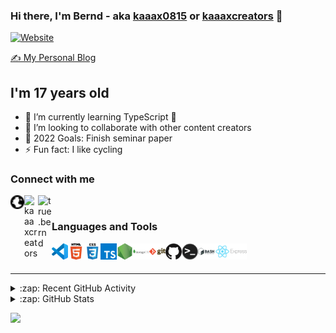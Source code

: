 ### Hi there, I'm Bernd - aka [kaaax0815][website] or [kaaaxcreators][orga] 👋

[![Website](https://img.shields.io/website?label=kaaaxcreators.de&style=for-the-badge&url=https%3A%2F%2Fkaaaxcreators.de)](https://kaaaxcreators.de)

[✍️ My Personal Blog][blog]

## I'm 17 years old

- 🌱 I’m currently learning TypeScript 🤣
- 👯 I’m looking to collaborate with other content creators
- 🥅 2022 Goals: Finish seminar paper
- ⚡ Fun fact: I like cycling

### Connect with me

[<img align="left" alt="kaaaxcreators.de" width="22px" src="https://raw.githubusercontent.com/iconic/open-iconic/master/svg/globe.svg" />][website]
[<img align="left" alt="kaaaxcreators" width="22px" src="https://cdn.jsdelivr.net/npm/simple-icons@v3/icons/youtube.svg" />][youtube]
[<img align="left" alt="true.bernd" width="22px" src="https://cdn.jsdelivr.net/npm/simple-icons@v3/icons/instagram.svg" />][instagram]

<br />

### Languages and Tools

<img align="left" alt="Visual Studio Code" width="26px" src="https://raw.githubusercontent.com/github/explore/80688e429a7d4ef2fca1e82350fe8e3517d3494d/topics/visual-studio-code/visual-studio-code.png" />
<img align="left" alt="HTML5" width="26px" src="https://raw.githubusercontent.com/github/explore/80688e429a7d4ef2fca1e82350fe8e3517d3494d/topics/html/html.png" />
<img align="left" alt="CSS3" width="26px" src="https://raw.githubusercontent.com/github/explore/80688e429a7d4ef2fca1e82350fe8e3517d3494d/topics/css/css.png" />
<img align="left" alt="TypeScript" width="26px" src="https://raw.githubusercontent.com/github/explore/80688e429a7d4ef2fca1e82350fe8e3517d3494d/topics/typescript/typescript.png" />
<img align="left" alt="Node.js" width="26px" src="https://raw.githubusercontent.com/github/explore/80688e429a7d4ef2fca1e82350fe8e3517d3494d/topics/nodejs/nodejs.png" />
<img align="left" alt="MongoDB" width="26px" src="https://raw.githubusercontent.com/github/explore/80688e429a7d4ef2fca1e82350fe8e3517d3494d/topics/mongodb/mongodb.png" />
<img align="left" alt="Git" width="26px" src="https://raw.githubusercontent.com/github/explore/80688e429a7d4ef2fca1e82350fe8e3517d3494d/topics/git/git.png" />
<img align="left" alt="GitHub" width="26px" src="https://raw.githubusercontent.com/github/explore/78df643247d429f6cc873026c0622819ad797942/topics/github/github.png" />
<img align="left" alt="Terminal" width="26px" src="https://raw.githubusercontent.com/github/explore/80688e429a7d4ef2fca1e82350fe8e3517d3494d/topics/terminal/terminal.png" />
<img align="left" alt="Bash" width="26px" src="https://raw.githubusercontent.com/github/explore/80688e429a7d4ef2fca1e82350fe8e3517d3494d/topics/bash/bash.png" />
<img align="left" alt="React" width="26px" src="https://raw.githubusercontent.com/github/explore/80688e429a7d4ef2fca1e82350fe8e3517d3494d/topics/react/react.png" />
<img align="left" alt="React" width="26px" src="https://raw.githubusercontent.com/github/explore/80688e429a7d4ef2fca1e82350fe8e3517d3494d/topics/express/express.png" />

<br />
<br />

---

<details>
  <summary>:zap: Recent GitHub Activity</summary>

<!--START_SECTION:activity-->
1. 🎉 Merged PR [#477](https://github.com/kaaax0815/smart-alarm-clock/pull/477) in [kaaax0815/smart-alarm-clock](https://github.com/kaaax0815/smart-alarm-clock)
2. 🎉 Merged PR [#475](https://github.com/kaaax0815/smart-alarm-clock/pull/475) in [kaaax0815/smart-alarm-clock](https://github.com/kaaax0815/smart-alarm-clock)
3. 🎉 Merged PR [#478](https://github.com/kaaax0815/smart-alarm-clock/pull/478) in [kaaax0815/smart-alarm-clock](https://github.com/kaaax0815/smart-alarm-clock)
4. 🎉 Merged PR [#470](https://github.com/kaaax0815/smart-alarm-clock/pull/470) in [kaaax0815/smart-alarm-clock](https://github.com/kaaax0815/smart-alarm-clock)
5. 🎉 Merged PR [#472](https://github.com/kaaax0815/smart-alarm-clock/pull/472) in [kaaax0815/smart-alarm-clock](https://github.com/kaaax0815/smart-alarm-clock)
<!--END_SECTION:activity-->

</details>

<details>
  <summary>:zap: GitHub Stats</summary>

  <img align="left" alt="kaaaxcreators GitHub Stats" src="https://github-readme-stats.vercel.app/api?username=kaaax0815&show_icons=true&hide_border=true" />
<!--<img align="left" alt="kaaaxcreators Top Languages" src="https://github-readme-stats.vercel.app/api/top-langs/?username=kaaax0815&show_icons=true&hide_border=true&layout=compact" />-->

</details>

[website]: https://kaaaxcreators.de
[youtube]: https://link.kaaaxcreators.de/youtube
[instagram]: https://link.kaaaxcreators.de/instagram
[blog]: https://link.kaaaxcreators.de/blog
[orga]: https://github.com/kaaaxcreators
![](https://hit.yhype.me/github/profile?user_id=32197462)
